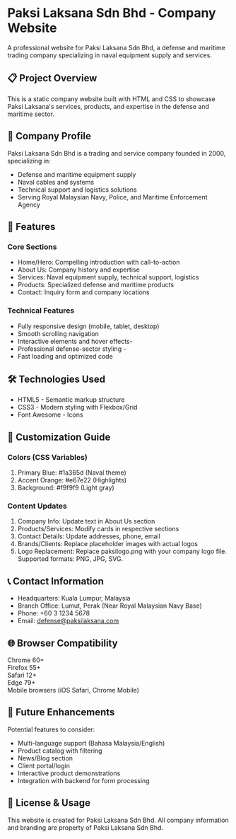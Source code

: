 # Paksi Laksana Sdn Bhd - Company Website

A professional website for Paksi Laksana Sdn Bhd, a defense and maritime trading company specializing in naval equipment supply and services.

## 📋 Project Overview

This is a static company website built with HTML and CSS to showcase Paksi Laksana's services, products, and expertise in the defense and maritime sector.

## 🎯 Company Profile

Paksi Laksana Sdn Bhd is a trading and service company founded in 2000, specializing in:

- Defense and maritime equipment supply  
- Naval cables and systems  
- Technical support and logistics solutions  
- Serving Royal Malaysian Navy, Police, and Maritime Enforcement Agency  

## 🚀 Features

### Core Sections

- Home/Hero: Compelling introduction with call-to-action  
- About Us: Company history and expertise  
- Services: Naval equipment supply, technical support, logistics  
- Products: Specialized defense and maritime products  
- Contact: Inquiry form and company locations  

### Technical Features  

- Fully responsive design (mobile, tablet, desktop)
- Smooth scrolling navigation
- Interactive elements and hover effects-
- Professional defense-sector styling  -
- Fast loading and optimized code  

## 🛠️ Technologies Used  

- HTML5 - Semantic markup structure  
- CSS3 - Modern styling with Flexbox/Grid  
- Font Awesome - Icons  

## 🎨 Customization Guide

### Colors (CSS Variables)

1. Primary Blue: #1a365d (Naval theme)  
2. Accent Orange: #e67e22 (Highlights)  
3. Background: #f9f9f9 (Light gray)  

### Content Updates

1. Company Info: Update text in About Us section  
2. Products/Services: Modify cards in respective sections  
3. Contact Details: Update addresses, phone, email  
4. Brands/Clients: Replace placeholder images with actual logos  
5. Logo Replacement: Replace paksilogo.png with your company logo file. Supported formats: PNG, JPG, SVG.

## 📞 Contact Information

- Headquarters: Kuala Lumpur, Malaysia   
- Branch Office: Lumut, Perak (Near Royal Malaysian Navy Base)  
- Phone: +60 3 1234 5678  
- Email: defense@paksilaksana.com  

## 🌐 Browser Compatibility

Chrome 60+  
Firefox 55+  
Safari 12+  
Edge 79+  
Mobile browsers (iOS Safari, Chrome Mobile)  

## 🔧 Future Enhancements

Potential features to consider:  
  
- Multi-language support (Bahasa Malaysia/English)  
- Product catalog with filtering  
- News/Blog section  
- Client portal/login  
- Interactive product demonstrations  
- Integration with backend for form processing  

## 📝 License & Usage

This website is created for Paksi Laksana Sdn Bhd. All company information and branding are property of Paksi Laksana Sdn Bhd.

